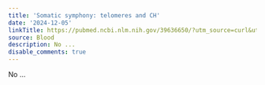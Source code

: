 ```yaml
---
title: 'Somatic symphony: telomeres and CH'
date: '2024-12-05'
linkTitle: https://pubmed.ncbi.nlm.nih.gov/39636650/?utm_source=curl&utm_medium=rss&utm_campaign=journals&utm_content=7603509&fc=None&ff=20241206175008&v=2.18.0.post9+e462414
source: Blood
description: No ...
disable_comments: true
---
```

No ...